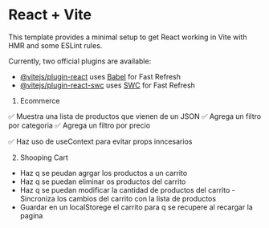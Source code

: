 # React + Vite

This template provides a minimal setup to get React working in Vite with HMR and some ESLint rules.

Currently, two official plugins are available:

- [@vitejs/plugin-react](https://github.com/vitejs/vite-plugin-react/blob/main/packages/plugin-react/README.md) uses [Babel](https://babeljs.io/) for Fast Refresh
- [@vitejs/plugin-react-swc](https://github.com/vitejs/vite-plugin-react-swc) uses [SWC](https://swc.rs/) for Fast Refresh

<!-- ----------------------------------------------------------------------- -->

1. Ecommerce

✅ Muestra una lista de productos que vienen de un JSON
✅ Agrega un filtro por categoria
✅ Agrega un filtro por precio

✅ Haz uso de useContext para evitar props inncesarios

2. Shooping Cart

- Haz q se peudan agrgar los productos a un carrito
- Haz q se puedan eliminar os productos del carrito
- Haz q se puedan modificar la cantidad de productos del carrito
-Sincroniza los cambios del carrito con la lista de productos
- Guardar en un localStorege el carrito para q se recupere al recargar la pagina